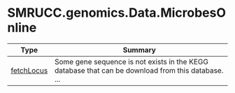 ﻿
# SMRUCC.genomics.Data.MicrobesOnline

|Type|Summary|
|----|-------|
|[fetchLocus](./fetchLocus.md)|Some gene sequence is not exists in the KEGG database that can be download from this database. ...|

